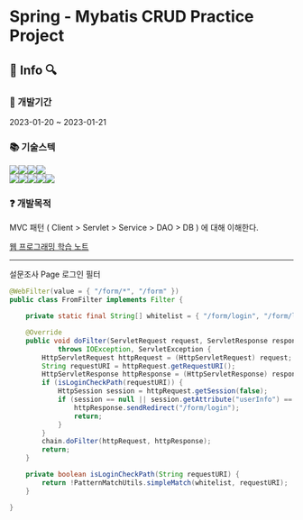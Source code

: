 # Spring - Mybatis CRUD Practice Project

## 📃 Info 🔍

### 📅 개발기간
2023-01-20 ~ 2023-01-21

### 📚 기술스텍
<img src="https://img.shields.io/badge/Java-FFFFFF?style=flat&logo=OpenJDK&logoColor=black" /><img src="https://img.shields.io/badge/HTML5-E34F26?style=flat&logo=HTML5&logoColor=white" /><img src="https://img.shields.io/badge/CSS3-1572B6?style=flat&logo=CSS3&logoColor=white" /><img src="https://img.shields.io/badge/JavaScript-F7DF1E?style=flat&logo=JavaScript&logoColor=white" />
<br>
<img src="https://img.shields.io/badge/Spring Boot-6DB33F?style=flat&logo=Spring Boot&logoColor=white" /><img src="https://img.shields.io/badge/MySQL-4479A1?style=flat&logo=MySQL&logoColor=white" /><img src="https://img.shields.io/badge/MyBatis-000000?style=flat&logo=MyBatis&logoColor=white" /><img src="https://img.shields.io/badge/Servlet-000000?style=flat&logo=Servlet&logoColor=white" /><img src="https://img.shields.io/badge/JSP-000000?style=flat&logo=JSP&logoColor=white" />

### ❓ 개발목적
MVC 패턴 ( Client > Servlet > Service > DAO > DB ) 에 대해 이해한다.

<a href="https://velog.io/@hh_nebula/series/%EC%9B%B9-%ED%94%84%EB%A1%9C%EA%B7%B8%EB%9E%98%EB%B0%8D-%ED%95%99%EC%8A%B5%EB%85%B8%ED%8A%B8">웹 프로그래밍 학습 노트</a>

<hr>

설문조사 Page 로그인 필터

```java
@WebFilter(value = { "/form/*", "/form" })
public class FromFilter implements Filter {

    private static final String[] whitelist = { "/form/login", "/form/logout", "/form/signup" };

    @Override
    public void doFilter(ServletRequest request, ServletResponse response, FilterChain chain)
            throws IOException, ServletException {
        HttpServletRequest httpRequest = (HttpServletRequest) request;
        String requestURI = httpRequest.getRequestURI();
        HttpServletResponse httpResponse = (HttpServletResponse) response;
        if (isLoginCheckPath(requestURI)) {
            HttpSession session = httpRequest.getSession(false);
            if (session == null || session.getAttribute("userInfo") == null) {
                httpResponse.sendRedirect("/form/login");
                return;
            }
        }
        chain.doFilter(httpRequest, httpResponse);
        return;
    }

    private boolean isLoginCheckPath(String requestURI) {
        return !PatternMatchUtils.simpleMatch(whitelist, requestURI);
    }

}
```
